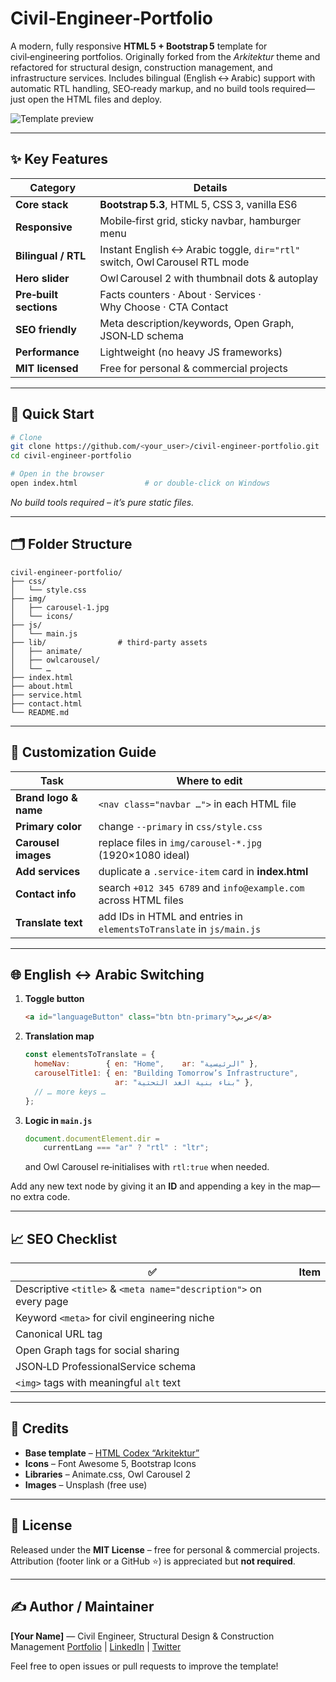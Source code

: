 # Civil‑Engineer‑Portfolio

A modern, fully responsive **HTML 5 + Bootstrap 5** template for civil‑engineering portfolios.
Originally forked from the *Arkitektur* theme and refactored for structural design, construction management, and infrastructure services.
Includes bilingual (English ↔ Arabic) support with automatic RTL handling, SEO‑ready markup, and no build tools required—just open the HTML files and deploy.

![Template preview](./screenshots/preview.png)

---

## ✨ Key Features

| Category               | Details                                                                    |
| ---------------------- | -------------------------------------------------------------------------- |
| **Core stack**         | **Bootstrap 5.3**, HTML 5, CSS 3, vanilla ES6                              |
| **Responsive**         | Mobile‑first grid, sticky navbar, hamburger menu                           |
| **Bilingual / RTL**    | Instant English ↔ Arabic toggle, `dir="rtl"` switch, Owl Carousel RTL mode |
| **Hero slider**        | Owl Carousel 2 with thumbnail dots & autoplay                              |
| **Pre‑built sections** | Facts counters · About · Services · Why Choose · CTA Contact               |
| **SEO friendly**       | Meta description/keywords, Open Graph, JSON‑LD schema                      |
| **Performance**        | Lightweight (no heavy JS frameworks)                                       |
| **MIT licensed**       | Free for personal & commercial projects                                    |

---

## 🚀 Quick Start

```bash
# Clone
git clone https://github.com/<your_user>/civil-engineer-portfolio.git
cd civil-engineer-portfolio

# Open in the browser
open index.html               # or double‑click on Windows
```

*No build tools required – it’s pure static files.*

---

## 🗂 Folder Structure

```
civil-engineer-portfolio/
├── css/
│   └── style.css
├── img/
│   ├── carousel-1.jpg
│   └── icons/
├── js/
│   └── main.js
├── lib/                # third‑party assets
│   ├── animate/
│   ├── owlcarousel/
│   └── …
├── index.html
├── about.html
├── service.html
├── contact.html
└── README.md
```

---

## 🔧 Customization Guide

| Task                  | Where to edit                                                        |
| --------------------- | -------------------------------------------------------------------- |
| **Brand logo & name** | `<nav class="navbar …">` in each HTML file                           |
| **Primary color**     | change `--primary` in `css/style.css`                                |
| **Carousel images**   | replace files in `img/carousel‑*.jpg` (1920×1080 ideal)              |
| **Add services**      | duplicate a `.service-item` card in **index.html**                   |
| **Contact info**      | search `+012 345 6789` and `info@example.com` across HTML files      |
| **Translate text**    | add IDs in HTML and entries in `elementsToTranslate` in `js/main.js` |

---

## 🌐 English ↔ Arabic Switching

1. **Toggle button**

   ```html
   <a id="languageButton" class="btn btn-primary">عربي</a>
   ```

2. **Translation map**

   ```js
   const elementsToTranslate = {
     homeNav:        { en: "Home",    ar: "الرئيسية" },
     carouselTitle1: { en: "Building Tomorrow’s Infrastructure",
                       ar: "بناء بنية الغد التحتية" },
     // … more keys …
   };
   ```

3. **Logic in `main.js`**

   ```js
   document.documentElement.dir =
       currentLang === "ar" ? "rtl" : "ltr";
   ```

   and Owl Carousel re‑initialises with `rtl:true` when needed.

Add any new text node by giving it an **ID** and appending a key in the map—no extra code.

---

## 📈 SEO Checklist

| ✅                                                                 | Item |
| ----------------------------------------------------------------- | ---- |
| Descriptive `<title>` & `<meta name="description">` on every page |      |
| Keyword `<meta>` for civil engineering niche                      |      |
| Canonical URL tag                                                 |      |
| Open Graph tags for social sharing                                |      |
| JSON‑LD ProfessionalService schema                                |      |
| `<img>` tags with meaningful `alt` text                           |      |

---

## 🤝 Credits

* **Base template** – [HTML Codex “Arkitektur”](https://htmlcodex.com)
* **Icons** – Font Awesome 5, Bootstrap Icons
* **Libraries** – Animate.css, Owl Carousel 2
* **Images** – Unsplash (free use)

---

## 📄 License

Released under the **MIT License** – free for personal & commercial projects.
Attribution (footer link or a GitHub ⭐) is appreciated but **not required**.

---

## ✍️ Author / Maintainer

**\[Your Name]** — Civil Engineer, Structural Design & Construction Management
[Portfolio](https://yourwebsite.com) | [LinkedIn](https://linkedin.com/) | [Twitter](https://twitter.com/)

Feel free to open issues or pull requests to improve the template!
